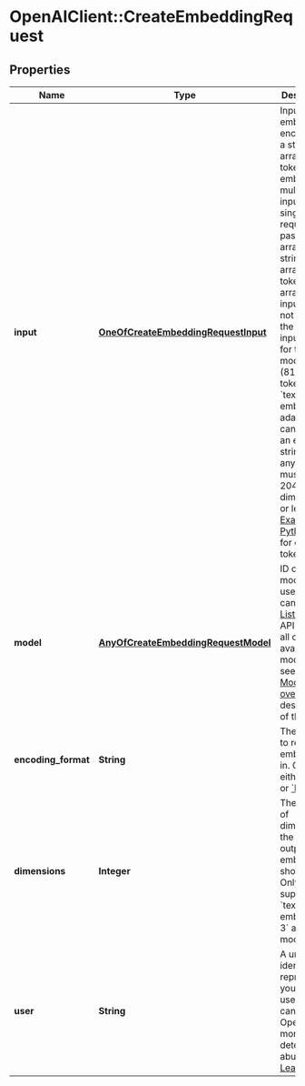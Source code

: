 # OpenAIClient::CreateEmbeddingRequest

## Properties
Name | Type | Description | Notes
------------ | ------------- | ------------- | -------------
**input** | [**OneOfCreateEmbeddingRequestInput**](OneOfCreateEmbeddingRequestInput.md) | Input text to embed, encoded as a string or array of tokens. To embed multiple inputs in a single request, pass an array of strings or array of token arrays. The input must not exceed the max input tokens for the model (8192 tokens for &#x60;text-embedding-ada-002&#x60;), cannot be an empty string, and any array must be 2048 dimensions or less. [Example Python code](https://cookbook.openai.com/examples/how_to_count_tokens_with_tiktoken) for counting tokens.  | 
**model** | [**AnyOfCreateEmbeddingRequestModel**](AnyOfCreateEmbeddingRequestModel.md) | ID of the model to use. You can use the [List models](/docs/api-reference/models/list) API to see all of your available models, or see our [Model overview](/docs/models) for descriptions of them.  | 
**encoding_format** | **String** | The format to return the embeddings in. Can be either &#x60;float&#x60; or [&#x60;base64&#x60;](https://pypi.org/project/pybase64/). | [optional] [default to &#x27;float&#x27;]
**dimensions** | **Integer** | The number of dimensions the resulting output embeddings should have. Only supported in &#x60;text-embedding-3&#x60; and later models.  | [optional] 
**user** | **String** | A unique identifier representing your end-user, which can help OpenAI to monitor and detect abuse. [Learn more](/docs/guides/safety-best-practices#end-user-ids).  | [optional] 

